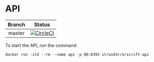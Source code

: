 # API

|  Branch  | Status |
| :------: | :----: |
|  master  |  [![CircleCI](https://circleci.com/gh/arscrift/api/tree/master.svg?style=svg)](https://circleci.com/gh/arscrift/api/tree/master)  |

To start the API, run the command:
```
docker run -itd --rm --name api -p 80:8393 strund3r/arscrift-api
```
